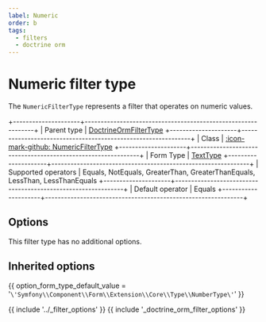 ```yaml
---
label: Numeric
order: b
tags:
  - filters
  - doctrine orm
---
```


# Numeric filter type

The `NumericFilterType` represents a filter that operates on numeric values.

+---------------------+--------------------------------------------------------------+
| Parent type         | [DoctrineOrmFilterType](doctrine-orm.md)
+---------------------+--------------------------------------------------------------+
| Class               | [:icon-mark-github: NumericFilterType](https://github.com/Kreyu/data-table-bundle/blob/main/src/Filter/Type/NumericFilterType.php)
+---------------------+--------------------------------------------------------------+
| Form Type           | [TextType](https://symfony.com/doc/current/reference/forms/types/text.html)
+---------------------+--------------------------------------------------------------+
| Supported operators | Equals, NotEquals, GreaterThan, GreaterThanEquals, LessThan, LessThanEquals
+---------------------+--------------------------------------------------------------+
| Default operator    | Equals
+---------------------+--------------------------------------------------------------+

## Options

This filter type has no additional options.

## Inherited options

{{ option_form_type_default_value = '`\'Symfony\\Component\\Form\\Extension\\Core\\Type\\NumberType\'`' }}

{{ include '../_filter_options' }}
{{ include '_doctrine_orm_filter_options' }}

